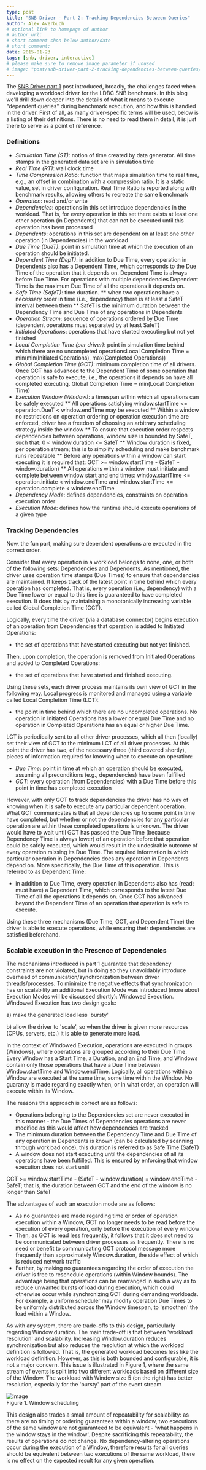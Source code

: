 ```yaml
---
type: post
title: "SNB Driver - Part 2: Tracking Dependencies Between Queries"
author: Alex Averbuch
# optional link to homepage of author
# author_url: 
# short comment shon below author/date
# short_comment:
date: 2015-01-23
tags: [snb, driver, interactive]
# please make sure to remove image parameter if unused
# image: "post/snb-driver-part-2-tracking-dependencies-between-queries/featured.png" 
---
```



The [SNB Driver part 1](../snb-driver-part-1) post
introduced, broadly, the challenges faced when developing a workload
driver for the LDBC SNB benchmark. In this blog we'll drill down deeper
into the details of what it means to execute "dependent queries" during
benchmark execution, and how this is handled in the driver. First of
all, as many driver-specific terms will be used, below is a listing of
their definitions. There is no need to read them in detail, it is just
there to serve as a point of reference.

### Definitions

* *Simulation Time (ST)*: notion of time created by data generator. All
time stamps in the generated data set are in simulation time
* *Real Time (RT)*: wall clock time
* *Time Compression Ratio*: function that maps simulation time to real
time, e.g., an offset in combination with a compression ratio. It is a
static value, set in driver configuration. Real Time Ratio is reported
along with benchmark results, allowing others to recreate the same
benchmark
* *Operation*: read and/or write
* *Dependencies*: operations in this set introduce dependencies in the
workload. That is, for every operation in this set there exists at least
one other operation (in Dependents) that can not be executed until this
operation has been processed
* *Dependents*: operations in this set are dependent on at least one
other operation (in Dependencies) in the workload
* *Due Time (DueT)*: point in simulation time at which the execution of
an operation should be initiated.
* *Dependent Time (DepT)*: in addition to Due Time, every operation in
Dependents also has a Dependent Time, which corresponds to the Due Time
of the operation that it depends on. Dependent Time is always before Due
Time. For operations with multiple dependencies Dependent Time is the
maximum Due Time of all the operations it depends on.
* *Safe Time (SafeT)*: time duration.
** when two operations have a necessary order in time (i.e., dependency)
there is at least a SafeT interval between them
** SafeT is the minimum duration between the Dependency Time and Due
Time of any operations in Dependents
* ​*Operation Stream*: sequence of operations ordered by Due Time
(dependent operations must separated by at least SafeT)
* *Initiated Operations*: operations that have started executing but not
yet finished
* *Local Completion Time (per driver)*: point in simulation time behind
which there are no uncompleted operationsLocal Completion Time =
min(min(Initiated Operations), max(Completed Operations))
* *Global Completion Time (GCT)*: minimum completion time of all
drivers. Once GCT has advanced to the Dependent Time of some operation
that operation is safe to execute, i.e., the operations it depends
on have all completed executing. Global Completion Time = min(Local
Completion Time)​
* *Execution Window (Window)*: a timespan within which all operations
can be safely executed
** All operations satisfying window.startTime <= operation.DueT <
window.endTime may be executed
** Within a window no restrictions on operation ordering or operation
execution time are enforced, driver has a freedom of choosing an
arbitrary scheduling strategy inside the window
** To ensure that execution order respects dependencies between
operations, window size is bounded by SafeT, such that: 0 <
window.duration <= SafeT
** Window duration is fixed, per operation stream; this is to simplify
scheduling and make benchmark runs repeatable
** Before any operations within a window can start executing it is
required that: GCT >= window.startTime - (SafeT - window.duration)
** All operations within a window must initiate and complete between
window start and end times: window.startTime <= operation.initiate <
window.endTime and window.startTime <= operation.complete <
window.endTime
* *Dependency Mode*: defines dependencies, constraints on operation
execution order
* *Execution Mode*: defines how the runtime should execute operations of
a given type

 

### Tracking Dependencies

Now, the fun part, making sure dependent operations are executed in the
correct order.

Consider that every operation in a workload belongs to none, one, or
both of the following sets: Dependencies and Dependents. 
As mentioned, the driver uses operation time stamps (Due Times) to
ensure that dependencies are maintained. It keeps track of the latest
point in time behind which every operation has completed. That is, every
operation (i.e., dependency) with a Due Time lower or equal to this time
is guaranteed to have completed execution. It does this by maintaining a
monotonically increasing variable called Global Completion Time (GCT).

Logically, every time the driver (via a database connector) begins
execution of an operation from Dependencies that operation is added to
Initiated Operations: 

  - the set of operations that have started executing but not yet
finished. 

Then, upon completion, the operation is removed from Initiated
Operations and added to Completed Operations: 

  - the set of operations that have started and finished executing. 

Using these sets, each driver process maintains its own view of GCT in
the following way. Local progress is monitored and managed using a
variable called Local Completion Time (LCT): 

 - the point in time behind which there are no uncompleted operations.
No operation in Initiated Operations has a lower or equal Due Time and
no operation in Completed Operations has an equal or higher Due Time. 

LCT is periodically sent to all other driver processes, which all then
(locally) set their view of GCT to the minimum LCT of all driver
processes. 
At this point the driver has two, of the necessary three (third covered
shortly), pieces of information required for knowing when to execute an
operation:

* *Due Time*: point in time at which an operation should be executed,
assuming all preconditions (e.g., dependencies) have been fulfilled
* *GCT*: every operation (from Dependencies) with a Due Time before this
point in time has completed execution

However, with only GCT to track dependencies the driver has no way of
knowing when it is safe to execute any particular dependent operation. 
What GCT communicates is that all dependencies up to some point in time
have completed, but whether or not the dependencies for any particular
operation are within these completed operations is unknown. The driver
would have to wait until GCT has passed the Due Time (because Dependency
Time is always lower) of an operation before that operation could be
safely executed, which would result in the undesirable outcome of every
operation missing its Due Time. 
The required information is which particular operation in Dependencies
does any operation in Dependents depend on. More specifically, the Due
Time of this operation. This is referred to as Dependent Time: 

 - in addition to Due Time, every operation in Dependents also has
(read: must have) a Dependent Time, which corresponds to the latest Due
Time of all the operations it depends on. Once GCT has advanced beyond
the Dependent Time of an operation that operation is safe to execute.

Using these three mechanisms (Due Time, GCT, and Dependent Time) the
driver is able to execute operations, while ensuring their dependencies
are satisfied beforehand.

 
### Scalable execution in the Presence of Dependencies
 

The mechanisms introduced in part 1 guarantee that dependency
constraints are not violated, but in doing so they unavoidably introduce
overhead of communication/synchronization between driver
threads/processes. To minimize the negative effects that synchronization
has on scalability an additional Execution Mode was introduced (more
about Execution Modes will be discussed shortly): Windowed
Execution. Windowed Execution has two design goals: 

a) make the generated load less 'bursty' 

b) allow the driver to 'scale', so when the driver is given more
resources (CPUs, servers, etc.) it is able to generate more load.

In the context of Windowed Execution, operations are executed in groups
(Windows), where operations are grouped according to their Due Time.
Every Window has a Start Time, a Duration, and an End Time, and Windows
contain only those operations that have a Due Time between
Window.startTime and Window.endTime. Logically, all operations within a
Window are executed at the same time, some time within the Window. No
guaranty is made regarding exactly when, or in what order, an operation
will execute within its Window.

The reasons this approach is correct are as follows:

* Operations belonging to the Dependencies set are never executed in
this manner - the Due Times of Dependencies operations are never
modified as this would affect how dependencies are tracked
* The minimum duration between the Dependency Time and Due Time of any
operation in Dependents is known (can be calculated by scanning through
workload once), this duration is referred to as Safe Time (SafeT)
* A window does not start executing until the dependencies of all its
operations have been fulfilled. This is ensured by enforcing that window
execution does not start until

GCT >= window.startTime - (SafeT - window.duration) = window.endTime -
SafeT; that is, the duration between GCT and the end of the window is no
longer than SafeT

The advantages of such an execution mode are as follows:

* As no guarantees are made regarding time or order of operation
execution within a Window, GCT no longer needs to be read before the
execution of every operation, only before the execution of every window
* Then, as GCT is read less frequently, it follows that it does not need
to be communicated between driver processes as frequently. There is no
need or benefit to communicating GCT protocol message more frequently
than approximately Window.duration, the side effect of which is reduced
network traffic
* Further, by making no guarantees regarding the order of execution the
driver is free to reschedule operations (within Window bounds). The
advantage being that operations can be rearranged in such a way as to
reduce unwanted bursts of load during execution, which could otherwise
occur while synchronizing GCT during demanding workloads. For example, a
uniform scheduler may modify operation Due Times to be uniformly
distributed across the Window timespan, to 'smoothen' the load within a
Window.

As with any system, there are trade-offs to this design, particularly
regarding Window.duration. The main trade-off is that between 'workload
resolution' and scalability. Increasing Window.duration reduces
synchronization but also reduces the resolution at which the workload
definition is followed. That is, the generated workload becomes less
like the workload definition. However, as this is both bounded and
configurable, it is not a major concern. This issue is illustrated in
Figure 1, where the same stream of events is split into two different
workloads based on different size of the Window. The workload with
Window size 5 (on the right) has better resolution, especially for the
'bursty' part of the event stream.


![image](window-scheduling.png) \
Figure 1. Window scheduling

 

This design also trades a small amount of repeatability for scalability:
as there are no timing or ordering guarantees within a window, two
executions of the same window are not guaranteed to be equivalent -
'what happens in the window stays in the window'. Despite sacrificing
this repeatability, the results of operations do not change. No
dependency-altering operations occur during the execution of a Window,
therefore results for all queries should be equivalent between two
executions of the same workload, there is no effect on the expected
result for any given operation.
